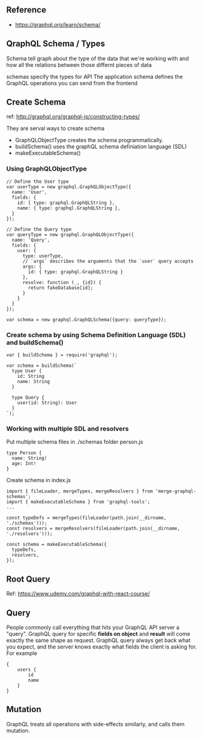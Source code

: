 ## Reference 
- https://graphql.org/learn/schema/

## QraphQL Schema / Types
Schema tell graph about the type of the data that we're working with and how all the relations between those
differnt pieces of data

schemas specify the types for API 
The application schema defines the GraphQL operations you can send from the frontend

## Create Schema
ref: http://graphql.org/graphql-js/constructing-types/

They are serval ways to create schema
- GraphQLObjectType creates the schema programmatically.
- buildSchema() uses the graphQL schema definiation language (SDL)
- makeExecutableSchema() 

### Using GraphQLObjectType
```
// Define the User type
var userType = new graphql.GraphQLObjectType({
  name: 'User',
  fields: {
    id: { type: graphql.GraphQLString },
    name: { type: graphql.GraphQLString },
  }
});

// Define the Query type
var queryType = new graphql.GraphQLObjectType({
  name: 'Query',
  fields: {
    user: {
      type: userType,
      // `args` describes the arguments that the `user` query accepts
      args: {
        id: { type: graphql.GraphQLString }
      },
      resolve: function (_, {id}) {
        return fakeDatabase[id];
      }
    }
  }
});

var schema = new graphql.GraphQLSchema({query: queryType});
```

### Create schema by using Schema Definition Language (SDL) and buildSchema()
```
var { buildSchema } = require('graphql');

var schema = buildSchema(`
  type User {
    id: String
    name: String
  }

  type Query {
    user(id: String): User
  }
`);
```

### Working with multiple SDL and resolvers

Put multiple schema files in ./schemas folder
person.js
```
type Person {
  name: String!
  age: Int!
}
```
Create schema in index.js
```
import { fileLoader, mergeTypes, mergeResolvers } from 'merge-graphql-schemas';
import { makeExecutableSchema } from 'graphql-tools';
...

const typeDefs = mergeTypes(fileLoader(path.join(__dirname, './schemas')));
const resolvers = mergeResolvers(fileLoader(path.join(__dirname, './resolvers')));

const schema = makeExecutableSchema({
  typeDefs,
  resolvers,
});
```
## Root Query
Ref: https://www.udemy.com/graphql-with-react-course/


## Query
People commonly call everything that hits your GraphQL API server a "query".
GraphQL query for specific **fields on object** and **result** will come exactly the same shape as request.  GraphQL query always get back what you expect, and the server knows exactly what fields the client is asking for.
For example
```
{
    users {
        id
        name
    }
}
```


## Mutation
GraphQL treats all operations with side-effects similarly, and calls them mutation.